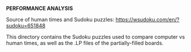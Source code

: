 **PERFORMANCE ANALYSIS**

Source of human times and Sudoku puzzles:
https://wsudoku.com/en/?sudoku=651848

This directory contains the Sudoku puzzles used to compare computer vs human times, as well as the .LP files of the partially-filled boards.
